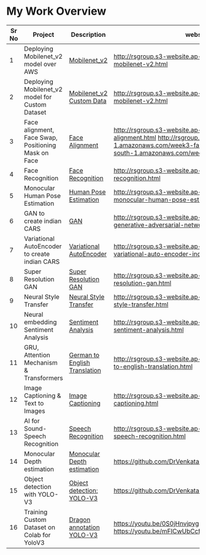 # My  Work  Overview



| Sr No | Project                                                      | Description                         | website URL/ link to code     |
| ----- | ------------------------------------------------------------ | ----------------------------------- |-------------------------------|
| 1     | Deploying Mobilenet_v2 model over AWS                        | [Mobilenet_v2](https://github.com/EVA4-RS-Group/Phase2/blob/master/S1_aws_lambda_mobilenet_v2/README.md) | http://rsgroup.s3-website.ap-south-1.amazonaws.com/week1-mobilenet-v2.html
| 2     | Deploying Mobilenet_v2 model for Custom Dataset              | [Mobilenet_v2 Custom Data](https://github.com/EVA4-RS-Group/Phase2/blob/master/S2_mobilenet_v2_custom_dataset/README.md) | http://rsgroup.s3-website.ap-south-1.amazonaws.com/week2-mobilenet-v2.html
| 3     | Face alignment, Face Swap, Positioning Mask on Face          | [Face Alignment](https://github.com/EVA4-RS-Group/Phase2/blob/master/S3_FaceAlignment/README.md)  | http://rsgroup.s3-website.ap-south-1.amazonaws.com/week3-face-alignment.html   http://rsgroup.s3-website.ap-south-1.amazonaws.com/week3-face-mask.html   http://rsgroup.s3-website.ap-south-1.amazonaws.com/week3-face-swap.html
| 4     | Face Recognition                                             | [Face Recognition](https://github.com/EVA4-RS-Group/Phase2/blob/master/S4_FaceRecognition/README.md) | http://rsgroup.s3-website.ap-south-1.amazonaws.com/week4-face-recognition.html
| 5     | Monocular Human Pose Estimation                              | [Human Pose Estimation](https://github.com/EVA4-RS-Group/Phase2/blob/master/S5_HumanPoseEstimation/README.md) | http://rsgroup.s3-website.ap-south-1.amazonaws.com/week5-monocular-human-pose-estimation.html
| 6     | GAN to create indian CARS                                    | [GAN](https://github.com/EVA4-RS-Group/Phase2/blob/master/S6_GAN/README.md)  |  http://rsgroup.s3-website.ap-south-1.amazonaws.com/week6-generative-adversarial-network-indian-car-generation.html
| 7     | Variational AutoEncoder to create indian CARS                | [Variational AutoEncoder](https://github.com/EVA4-RS-Group/Phase2/blob/master/S7_Variational_AutoEncoders/README.md)  | http://rsgroup.s3-website.ap-south-1.amazonaws.com/week7-variational-auto-encoder-indian-car-generation.html
| 8     | Super Resolution GAN                                         | [Super Resolution GAN](https://github.com/EVA4-RS-Group/Phase2/blob/master/S8/SR_GAN/readme.md) | http://rsgroup.s3-website.ap-south-1.amazonaws.com/week8-super-resolution-gan.html
| 9     | Neural Style Transfer                                        | [Neural Style Transfer](https://github.com/EVA4-RS-Group/Phase2/blob/master/S8/StyleTransfer/readme.md) | http://rsgroup.s3-website.ap-south-1.amazonaws.com/week8-neural-style-transfer.html
| 10    | Neural embedding Sentiment Analysis                          | [Sentiment Analysis](https://github.com/EVA4-RS-Group/Phase2/blob/master/S9_NeuralEmbedding/README.md) | http://rsgroup.s3-website.ap-south-1.amazonaws.com/week9-sentiment-analysis.html
| 11    | GRU, Attention Mechanism & Transformers                      | [German to English Translation](https://github.com/EVA4-RS-Group/Phase2/blob/master/S11/README.md) | http://rsgroup.s3-website.ap-south-1.amazonaws.com/week11-german-to-english-translation.html
| 12    | Image Captioning & Text to Images                            | [Image Captioning](https://github.com/EVA4-RS-Group/Phase2/blob/master/S12_ImageCaptioning/README.md) | http://rsgroup.s3-website.ap-south-1.amazonaws.com/week-12-image-captioning.html
| 13    | AI for Sound- Speech Recognition                             | [Speech Recognition](https://github.com/EVA4-RS-Group/Phase2/blob/master/S13_SpeechRecognition/README.md) | http://rsgroup.s3-website.ap-south-1.amazonaws.com/week-13-speech-recognition.html
| 14    | Monocular Depth estimation                                   | [Monocular Depth estimation](https://github.com/DrVenkataRajeshKumar/S15/blob/master/README.md) | https://github.com/DrVenkataRajeshKumar/S15/blob/master/S15Final.ipynb
| 15    | Object detection with YOLO-V3                                | [Object detection: YOLO-V3](https://github.com/DrVenkataRajeshKumar/S13/blob/master/README.md) | https://github.com/DrVenkataRajeshKumar/S13/blob/master/S13A.ipynb
| 16    | Training Custom Dataset on Colab for YoloV3                  | [Dragon annotation YOLO-V3](https://github.com/DrVenkataRajeshKumar/S13/blob/master/README.md) | https://youtu.be/0S0jHnvjpyg  https://youtu.be/5kuT27tBJ38  https://youtu.be/mFICwUbCcfI




